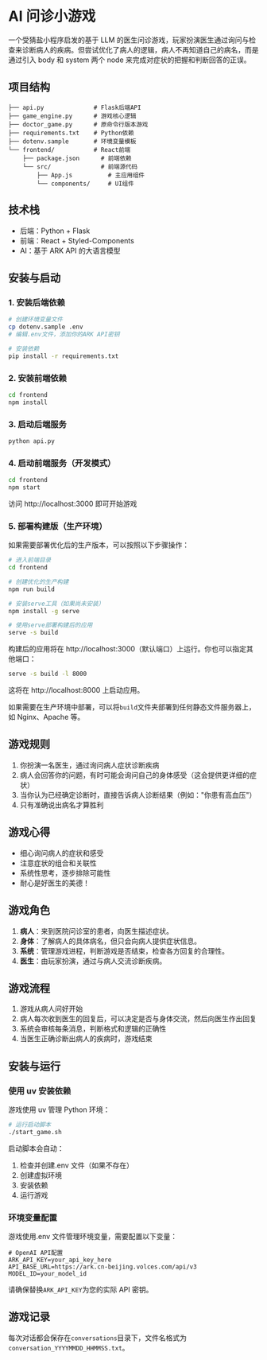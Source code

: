# AI 问诊小游戏

一个受猜盐小程序启发的基于 LLM 的医生问诊游戏，玩家扮演医生通过询问与检查来诊断病人的疾病。但尝试优化了病人的逻辑，病人不再知道自己的病名，而是通过引入 body 和 system 两个 node 来完成对症状的把握和判断回答的正误。

## 项目结构

```
├── api.py              # Flask后端API
├── game_engine.py      # 游戏核心逻辑
├── doctor_game.py      # 原命令行版本游戏
├── requirements.txt    # Python依赖
├── dotenv.sample       # 环境变量模板
└── frontend/           # React前端
    ├── package.json      # 前端依赖
    └── src/              # 前端源代码
        ├── App.js          # 主应用组件
        └── components/     # UI组件
```

## 技术栈

- 后端：Python + Flask
- 前端：React + Styled-Components
- AI：基于 ARK API 的大语言模型

## 安装与启动

### 1. 安装后端依赖

```bash
# 创建环境变量文件
cp dotenv.sample .env
# 编辑.env文件，添加你的ARK API密钥

# 安装依赖
pip install -r requirements.txt
```

### 2. 安装前端依赖

```bash
cd frontend
npm install
```

### 3. 启动后端服务

```bash
python api.py
```

### 4. 启动前端服务（开发模式）

```bash
cd frontend
npm start
```

访问 http://localhost:3000 即可开始游戏

### 5. 部署构建版（生产环境）

如果需要部署优化后的生产版本，可以按照以下步骤操作：

```bash
# 进入前端目录
cd frontend

# 创建优化的生产构建
npm run build

# 安装serve工具（如果尚未安装）
npm install -g serve

# 使用serve部署构建后的应用
serve -s build
```

构建后的应用将在 http://localhost:3000（默认端口）上运行。你也可以指定其他端口：

```bash
serve -s build -l 8000
```

这将在 http://localhost:8000 上启动应用。

如果需要在生产环境中部署，可以将`build`文件夹部署到任何静态文件服务器上，如 Nginx、Apache 等。

## 游戏规则

1. 你扮演一名医生，通过询问病人症状诊断疾病
2. 病人会回答你的问题，有时可能会询问自己的身体感受（这会提供更详细的症状）
3. 当你认为已经确定诊断时，直接告诉病人诊断结果（例如："你患有高血压"）
4. 只有准确说出病名才算胜利

## 游戏心得

- 细心询问病人的症状和感受
- 注意症状的组合和关联性
- 系统性思考，逐步排除可能性
- 耐心是好医生的美德！

## 游戏角色

1. **病人**：来到医院问诊室的患者，向医生描述症状。
2. **身体**：了解病人的具体病名，但只会向病人提供症状信息。
3. **系统**：管理游戏进程，判断游戏是否结束，检查各方回复的合理性。
4. **医生**：由玩家扮演，通过与病人交流诊断疾病。

## 游戏流程

1. 游戏从病人问好开始
2. 病人每次收到医生的回复后，可以决定是否与身体交流，然后向医生作出回复
3. 系统会审核每条消息，判断格式和逻辑的正确性
4. 当医生正确诊断出病人的疾病时，游戏结束

## 安装与运行

### 使用 uv 安装依赖

游戏使用 uv 管理 Python 环境：

```bash
# 运行启动脚本
./start_game.sh
```

启动脚本会自动：

1. 检查并创建.env 文件（如果不存在）
2. 创建虚拟环境
3. 安装依赖
4. 运行游戏

### 环境变量配置

游戏使用.env 文件管理环境变量，需要配置以下变量：

```
# OpenAI API配置
ARK_API_KEY=your_api_key_here
API_BASE_URL=https://ark.cn-beijing.volces.com/api/v3
MODEL_ID=your_model_id
```

请确保替换`ARK_API_KEY`为您的实际 API 密钥。

## 游戏记录

每次对话都会保存在`conversations`目录下，文件名格式为`conversation_YYYYMMDD_HHMMSS.txt`。
